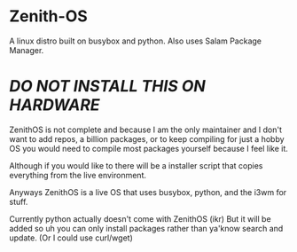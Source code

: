 # Zenith-OS
A linux distro built on busybox and python. Also uses Salam Package Manager.

# *DO NOT INSTALL THIS ON HARDWARE*

ZenithOS is not complete and because I am the only maintainer and I don't want to add repos, a billion packages, or to keep compiling for just a hobby OS
you would need to compile most packages yourself because I feel like it.

Although if you would like to there will be a installer script that copies everything from the live environment.

Anyways ZenithOS is a live OS that uses busybox, python, and the i3wm for stuff.

Currently python actually doesn't come with ZenithOS (ikr)
But it will be added so uh you can only install packages rather than ya'know search and update.
(Or I could use curl/wget)
